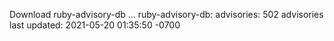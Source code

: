 Download ruby-advisory-db ...
ruby-advisory-db:
  advisories:	502 advisories
  last updated:	2021-05-20 01:35:50 -0700
